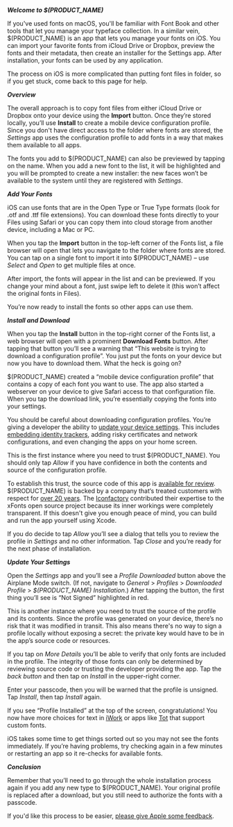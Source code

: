 
**_Welcome to $(PRODUCT_NAME)_**

If you've used fonts on macOS, you'll be familiar with Font Book and other tools that let you manage your typeface collection. In a similar vein, $(PRODUCT_NAME) is an app that lets you manage your fonts on iOS. You can import your favorite fonts from iCloud Drive or Dropbox, preview the fonts and their metadata, then create an installer for the Settings app. After installation, your fonts can be used by any application.

The process on iOS is more complicated than putting font files in folder, so if you get stuck, come back to this page for help.


**_Overview_**

The overall approach is to copy font files from either iCloud Drive or Dropbox onto your device using the **Import** button. Once they’re stored locally, you’ll use **Install** to create a mobile device configuration profile. Since you don't have direct access to the folder where fonts are stored, the _Settings_ app uses the configuration profile to add fonts in a way that makes them available to all apps.

The fonts you add to $(PRODUCT_NAME) can also be previewed by tapping on the name. When you add a new font to the list, it will be highlighted and you will be prompted to create a new installer: the new faces won’t be available to the system until they are registered with _Settings_.


**_Add Your Fonts_**

iOS can use fonts that are in the Open Type or True Type formats (look for .otf and .ttf file extensions). You can download these fonts directly to your Files using Safari or you can copy them into cloud storage from another device, including a Mac or PC.

When you tap the **Import** button in the top-left corner of the Fonts list, a file browser will open that lets you navigate to the folder where fonts are stored. You can tap on a single font to import it into $(PRODUCT_NAME) – use _Select_ and _Open_ to get multiple files at once.

After import, the fonts will appear in the list and can be previewed. If you change your mind about a font, just swipe left to delete it (this won’t affect the original fonts in Files).

You’re now ready to install the fonts so other apps can use them.


**_Install and Download_**

When you tap the **Install** button in the top-right corner of the Fonts list, a web browser will open with a prominent **Download Fonts** button. After tapping that button you’ll see a warning that “This website is trying to download a configuration profile”. You just put the fonts on your device but now you have to download them. What the heck is going on?

$(PRODUCT_NAME) created a “mobile device configuration profile” that contains a copy of each font you want to use. The app also started a webserver on your device to give Safari access to that configuration file. When you tap the download link, you’re essentially copying the fonts into your settings.

You should be careful about downloading configuration profiles. You’re giving a developer the ability to [update your device settings](https://developer.apple.com/business/documentation/Configuration-Profile-Reference.pdf). This includes [embedding identity trackers](https://twitter.com/sandofsky/status/1172200578207772672), adding risky certificates and network configurations, and even changing the apps on your home screen.

This is the first instance where you need to trust $(PRODUCT_NAME). You should only tap _Allow_ if you have confidence in both the contents and source of the configuration profile.

To establish this trust, the source code of this app is [available for review](https://github.com/manolosavi/xFonts). $(PRODUCT_NAME) is backed by a company that‘s treated customers with respect for [over 20 years](https://iconfactory.com/20years). The [Iconfactory](https://iconfactory.com) contributed their expertise to the xFonts open source project because its inner workings were completely transparent. If this doesn't give you enough peace of mind, you can build and run the app yourself using Xcode.

If you do decide to tap _Allow_ you’ll see a dialog that tells you to review the profile in _Settings_ and no other information. Tap _Close_ and you’re ready for the next phase of installation.


**_Update Your Settings_**

Open the _Settings_ app and you’ll see a _Profile Downloaded_ button above the Airplane Mode switch. (If not, navigate to _General_ > _Profiles_ > _Downloaded Profile_ > _$(PRODUCT_NAME) Installation_.) After tapping the button, the first thing you’ll see is “Not Signed” highlighted in red.

This is another instance where you need to trust the source of the profile and its contents. Since the profile was generated on your device, there’s no risk that it was modified in transit. This also means there's no way to sign a profile locally without exposing a secret: the private key would have to be in the app’s source code or resources.

If you tap on _More Details_ you’ll be able to verify that only fonts are included in the profile. The integrity of those fonts can only be determined by reviewing source code or trusting the developer providing the app. Tap the _back button_ and then tap on _Install_ in the upper-right corner.

Enter your passcode, then you will be warned that the profile is unsigned. Tap _Install_, then tap _Install_ again.

If you see “Profile Installed” at the top of the screen, congratulations! You now have more choices for text in [iWork](https://www.apple.com/iwork/) or apps like [Tot](https://tot.rocks) that support custom fonts.

iOS takes some time to get things sorted out so you may not see the fonts immediately. If you’re having problems, try checking again in a few minutes or restarting an app so it re-checks for available fonts.


**_Conclusion_**

Remember that you’ll need to go through the whole installation process again if you add any new type to $(PRODUCT_NAME). Your original profile is replaced after a download, but you still need to authorize the fonts with a passcode.

If you'd like this process to be easier, [please give Apple some feedback](https://www.apple.com/feedback/iphone.html).
